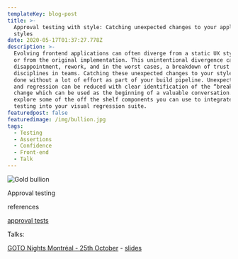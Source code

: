 ```yaml
---
templateKey: blog-post
title: >-
  Approval testing with style: Catching unexpected changes to your application
  styles
date: 2020-05-17T01:37:27.778Z
description: >-
  Evolving frontend applications can often diverge from a static UX style guide
  or from the original implementation. This unintentional divergence can cause
  disappointment, rework, and in the worst cases, a breakdown of trust between
  disciplines in teams. Catching these unexpected changes to your styles can be
  done without a lot of effort as part of your build pipeline. Unexpected rework
  and regression can be reduced with clear identification of the “breaking”
  change which can be used as the beginning of a valuable conversation. We’ll
  explore some of the off the shelf components you can use to integrate approval
  testing into your visual regression suite.
featuredpost: false
featuredimage: /img/bullion.jpg
tags:
  - Testing
  - Assertions
  - Confidence
  - Front-end
  - Talk
---
```

![Gold bullion](/img/bullion.jpg "The golden master")

Approval testing



references

[approval tests](https://approvaltests.com/)

Talks:

[GOTO Nights Montréal - 25th October](https://www.meetup.com/GOTO-Nights-Montreal/events/254219454/) - [slides](https://docs.google.com/presentation/d/1yvGXx0OJ1SkZXGmJPmHijIzY2orFYk2KkU9SFWDqaiw/edit?usp=sharing)
